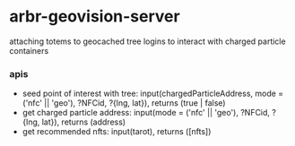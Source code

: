 # arbr-geovision-server
attaching totems to geocached tree logins to interact with charged particle containers

### apis
- seed point of interest with tree: input(chargedParticleAddress, mode = ('nfc' || 'geo'), ?NFCid, ?{lng, lat}), returns (true | false)
- get charged particle address: input(mode = ('nfc' || 'geo'), ?NFCid, ?{lng, lat}), returns (address)
- get recommended nfts: input(tarot), returns ([nfts])
